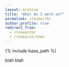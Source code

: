 ```yaml
---
layout: archive
title: "What do I work on?"
permalink: /research/
author_profile: true
redirect_from:
  - /research/
  - /research.html  
---
```


{% include base_path %}

blah blah

